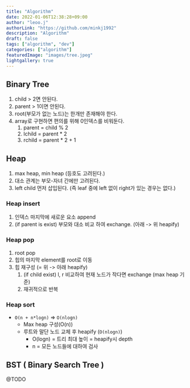 ```yaml
---
title: "Algorithm"
date: 2022-01-06T12:38:28+09:00
author: "leoo.j"
authorLink: "https://github.com/minkj1992"
description: "Algorithm"
draft: false
tags: ["algorithm", "dev"]
categories: ["algorithm"]
featuredImage: "images/tree.jpeg"
lightgallery: true
---
```


## Binary Tree
1. child > 2면 안된다.
2. parent > 1이면 안된다.
3. root(부모가 없는 노드)는 한개만 존재해야 한다.
4. array로 구현하면 편의를 위해 0인덱스를 비워둔다.
   1. parent = child % 2
   2. lchild = parent * 2
   3. rchild = parent * 2 + 1

## Heap

1. max heap, min heap (등호도 고려된다.)
2. 대소 관계는 부모-자녀 간에만 고려된다.
3. left child 먼저 삽입된다. (즉 leaf 중에 left 없이 right가 있는 경우는 없다.)


### Heap insert
1. 인덱스 마지막에 새로운 요소 append
2. (if parent is exist) 부모와 대소 비교 하여 exchange. (아래 -> 위 heapify)

### Heap pop
1. root pop
2. 힙의 마지막 element를 root로 이동
3. 힙 재구성 (= 위 -> 아래 heapify)
   1. (if child exist) l, r 비교하여 현재 노드가 작다면 exchange (max heap 기준)
   2. 재귀적으로 반복



### Heap sort
- `O(n + n*logn)` => `O(nlogn)`
  - Max heap 구성(O(n))
  - 루트와 말단 노드 교체 후 heapify (`O(nlogn)`)
    - O(logn) = 트리 최대 높이 = heapify시 depth
    - n = 모든 노드들에 대하여 검사

## BST ( Binary Search Tree )

@TODO